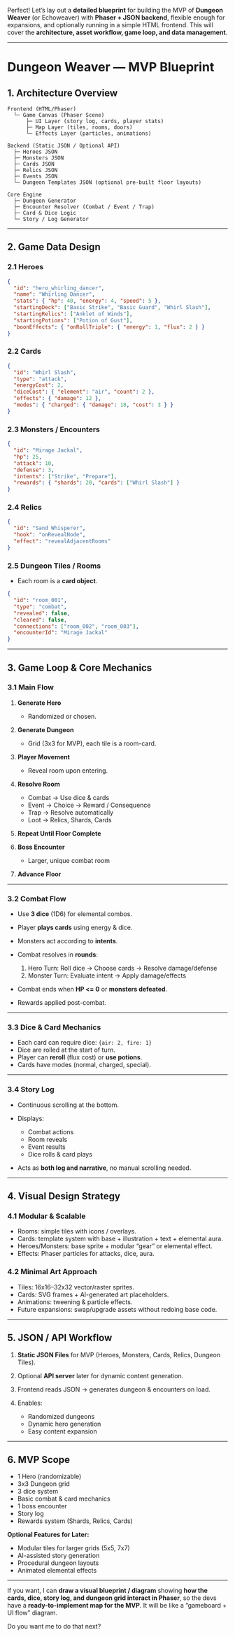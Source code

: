 Perfect! Let’s lay out a **detailed blueprint** for building the MVP of **Dungeon Weaver** (or Echoweaver) with **Phaser + JSON backend**, flexible enough for expansions, and optionally running in a simple HTML frontend. This will cover the **architecture, asset workflow, game loop, and data management**.

---

# **Dungeon Weaver — MVP Blueprint**

## **1. Architecture Overview**

```
Frontend (HTML/Phaser)
  └─ Game Canvas (Phaser Scene)
      ├─ UI Layer (story log, cards, player stats)
      ├─ Map Layer (tiles, rooms, doors)
      └─ Effects Layer (particles, animations)

Backend (Static JSON / Optional API)
  ├─ Heroes JSON
  ├─ Monsters JSON
  ├─ Cards JSON
  ├─ Relics JSON
  ├─ Events JSON
  └─ Dungeon Templates JSON (optional pre-built floor layouts)

Core Engine
  ├─ Dungeon Generator
  ├─ Encounter Resolver (Combat / Event / Trap)
  ├─ Card & Dice Logic
  └─ Story / Log Generator
```

---

## **2. Game Data Design**

### **2.1 Heroes**

```json
{
  "id": "hero_whirling_dancer",
  "name": "Whirling Dancer",
  "stats": { "hp": 40, "energy": 4, "speed": 5 },
  "startingDeck": ["Basic Strike", "Basic Guard", "Whirl Slash"],
  "startingRelics": ["Anklet of Winds"],
  "startingPotions": ["Potion of Gust"],
  "boonEffects": { "onRollTriple": { "energy": 1, "flux": 2 } }
}
```

### **2.2 Cards**

```json
{
  "id": "Whirl Slash",
  "type": "attack",
  "energyCost": 2,
  "diceCost": { "element": "air", "count": 2 },
  "effects": { "damage": 12 },
  "modes": { "charged": { "damage": 18, "cost": 3 } }
}
```

### **2.3 Monsters / Encounters**

```json
{
  "id": "Mirage Jackal",
  "hp": 25,
  "attack": 10,
  "defense": 3,
  "intents": ["Strike", "Prepare"],
  "rewards": { "shards": 20, "cards": ["Whirl Slash"] }
}
```

### **2.4 Relics**

```json
{
  "id": "Sand Whisperer",
  "hook": "onRevealNode",
  "effect": "revealAdjacentRooms"
}
```

### **2.5 Dungeon Tiles / Rooms**

* Each room is a **card object**.

```json
{
  "id": "room_001",
  "type": "combat",
  "revealed": false,
  "cleared": false,
  "connections": ["room_002", "room_003"],
  "encounterId": "Mirage Jackal"
}
```

---

## **3. Game Loop & Core Mechanics**

### **3.1 Main Flow**

1. **Generate Hero**

   * Randomized or chosen.
2. **Generate Dungeon**

   * Grid (3x3 for MVP), each tile is a room-card.
3. **Player Movement**

   * Reveal room upon entering.
4. **Resolve Room**

   * Combat → Use dice & cards
   * Event → Choice → Reward / Consequence
   * Trap → Resolve automatically
   * Loot → Relics, Shards, Cards
5. **Repeat Until Floor Complete**
6. **Boss Encounter**

   * Larger, unique combat room
7. **Advance Floor**

---

### **3.2 Combat Flow**

* Use **3 dice** (1D6) for elemental combos.
* Player **plays cards** using energy & dice.
* Monsters act according to **intents**.
* Combat resolves in **rounds**:

  1. Hero Turn: Roll dice → Choose cards → Resolve damage/defense
  2. Monster Turn: Evaluate intent → Apply damage/effects
* Combat ends when **HP <= 0** or **monsters defeated**.
* Rewards applied post-combat.

---

### **3.3 Dice & Card Mechanics**

* Each card can require dice: `{air: 2, fire: 1}`
* Dice are rolled at the start of turn.
* Player can **reroll** (flux cost) or **use potions**.
* Cards have modes (normal, charged, special).

---

### **3.4 Story Log**

* Continuous scrolling at the bottom.
* Displays:

  * Combat actions
  * Room reveals
  * Event results
  * Dice rolls & card plays
* Acts as **both log and narrative**, no manual scrolling needed.

---

## **4. Visual Design Strategy**

### **4.1 Modular & Scalable**

* Rooms: simple tiles with icons / overlays.
* Cards: template system with base + illustration + text + elemental aura.
* Heroes/Monsters: base sprite + modular “gear” or elemental effect.
* Effects: Phaser particles for attacks, dice, aura.

### **4.2 Minimal Art Approach**

* Tiles: 16x16–32x32 vector/raster sprites.
* Cards: SVG frames + AI-generated art placeholders.
* Animations: tweening & particle effects.
* Future expansions: swap/upgrade assets without redoing base code.

---

## **5. JSON / API Workflow**

1. **Static JSON Files** for MVP (Heroes, Monsters, Cards, Relics, Dungeon Tiles).
2. Optional **API server** later for dynamic content generation.
3. Frontend reads JSON → generates dungeon & encounters on load.
4. Enables:

   * Randomized dungeons
   * Dynamic hero generation
   * Easy content expansion

---

## **6. MVP Scope**

* 1 Hero (randomizable)
* 3x3 Dungeon grid
* 3 dice system
* Basic combat & card mechanics
* 1 boss encounter
* Story log
* Rewards system (Shards, Relics, Cards)

**Optional Features for Later:**

* Modular tiles for larger grids (5x5, 7x7)
* AI-assisted story generation
* Procedural dungeon layouts
* Animated elemental effects

---

If you want, I can **draw a visual blueprint / diagram** showing **how the cards, dice, story log, and dungeon grid interact in Phaser**, so the devs have a **ready-to-implement map for the MVP**. It will be like a “gameboard + UI flow” diagram.

Do you want me to do that next?
